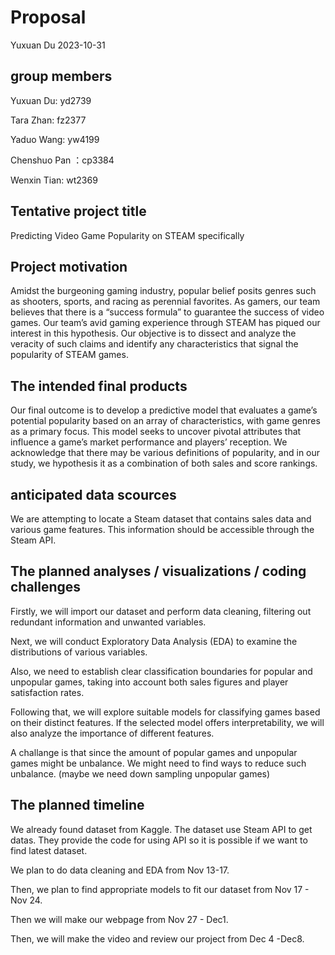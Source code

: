 Proposal
================
Yuxuan Du
2023-10-31

## group members

Yuxuan Du: yd2739

Tara Zhan: fz2377

Yaduo Wang: yw4199

Chenshuo Pan ：cp3384

Wenxin Tian: wt2369

## Tentative project title

Predicting Video Game Popularity on STEAM specifically

## Project motivation

Amidst the burgeoning gaming industry, popular belief posits genres such
as shooters, sports, and racing as perennial favorites. As gamers, our
team believes that there is a “success formula” to guarantee the success
of video games. Our team’s avid gaming experience through STEAM has
piqued our interest in this hypothesis. Our objective is to dissect and
analyze the veracity of such claims and identify any characteristics
that signal the popularity of STEAM games.

## The intended final products

Our final outcome is to develop a predictive model that evaluates a
game’s potential popularity based on an array of characteristics, with
game genres as a primary focus. This model seeks to uncover pivotal
attributes that influence a game’s market performance and players’
reception. We acknowledge that there may be various definitions of
popularity, and in our study, we hypothesis it as a combination of both
sales and score rankings.

## anticipated data scources

We are attempting to locate a Steam dataset that contains sales data and
various game features. This information should be accessible through the
Steam API.

## The planned analyses / visualizations / coding challenges

Firstly, we will import our dataset and perform data cleaning, filtering
out redundant information and unwanted variables.

Next, we will conduct Exploratory Data Analysis (EDA) to examine the
distributions of various variables.

Also, we need to establish clear classification boundaries for popular
and unpopular games, taking into account both sales figures and player
satisfaction rates.

Following that, we will explore suitable models for classifying games
based on their distinct features. If the selected model offers
interpretability, we will also analyze the importance of different
features.

A challange is that since the amount of popular games and unpopular
games might be unbalance. We might need to find ways to reduce such
unbalance. (maybe we need down sampling unpopular games)

## The planned timeline

We already found dataset from Kaggle. The dataset use Steam API to get
datas. They provide the code for using API so it is possible if we want
to find latest dataset.

We plan to do data cleaning and EDA from Nov 13-17.

Then, we plan to find appropriate models to fit our dataset from Nov
17 - Nov 24.

Then we will make our webpage from Nov 27 - Dec1.

Then, we will make the video and review our project from Dec 4 -Dec8.

